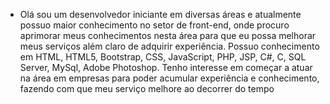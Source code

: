 - Olá sou um desenvolvedor iniciante em diversas áreas e atualmente possuo maior conhecimento no setor de front-end, onde procuro aprimorar meus conhecimentos nesta área para que eu possa melhorar meus serviços além claro de adquirir experiência.
Possuo conhecimento em HTML, HTML5, Bootstrap, CSS, JavaScript, PHP, JSP, C#, C, SQL Server, MySql, Adobe Photoshop. Tenho interesse em começar a atuar na área em empresas para poder acumular experiência e conhecimento, fazendo com que meu serviço melhore ao decorrer do tempo

<!---
miguel-luiz-cap/miguel-luiz-cap is a ✨ special ✨ repository because its `README.md` (this file) appears on your GitHub profile.
You can click the Preview link to take a look at your changes.
--->
